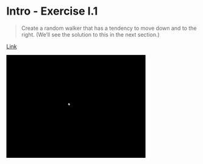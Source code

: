 # Intro - Exercise I.1

> Create a random walker that has a tendency to move down and to the right. (We’ll see the solution to this in the next section.)

[Link](http://natureofcode.com/book/introduction/#intro_exercise1)

![Screenshot](preview.gif)